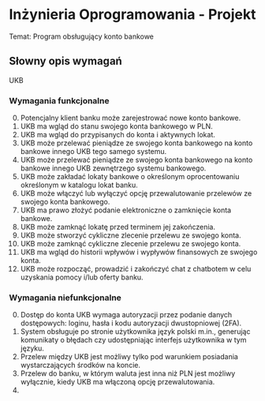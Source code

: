 # Inżynieria Oprogramowania - Projekt
Temat: Program obsługujący konto bankowe
## Słowny opis wymagań
UKB
### Wymagania funkcjonalne
0. Potencjalny klient banku może zarejestrować nowe konto bankowe.
0. UKB ma wgląd do stanu swojego konta bankowego w PLN.
0. UKB ma wgląd do przypisanych do konta i aktywnych lokat.
0. UKB może przelewać pieniądze ze swojego konta bankowego na konto bankowe innego UKB tego samego systemu.
0. UKB może przelewać pieniądze ze swojego konta bankowego na konto bankowe innego UKB zewnętrzego systemu bankowego.
0. UKB może zakładać lokaty bankowe o określonym oprocentowaniu określonym w katalogu lokat banku.
0. UKB może włączyć lub wyłączyć opcję przewalutowanie przelewów ze swojego konta bankowego.
0. UKB ma prawo złożyć podanie elektroniczne o zamknięcie konta bankowe.
0. UKB może zamknąć lokatę przed terminem jej zakończenia.
0. UKB może stworzyć cykliczne zlecenie przelewu ze swojego konta.
0. UKB może zamknąć cykliczne zlecenie przelewu ze swojego konta.
0. UKB ma wgląd do historii wpływów i wypływów finansowych ze swojego konta.
0. UKB może rozpocząć, prowadzić i zakończyć chat z chatbotem w celu uzyskania pomocy i/lub oferty banku.

### Wymagania niefunkcjonalne
0. Dostęp do konta UKB wymaga autoryzacji przez podanie danych dostępowych: loginu, hasła i kodu autoryzacji dwustopniowej (2FA).
0. System obsługuje po stronie użytkownika język polski m.in., generując komunikaty o błędach czy udostępniając interfejs użytkownika w tym języku.
0. Przelew między UKB jest możliwy tylko pod warunkiem posiadania wystarczających środków na koncie.
0. Przelew do banku, w którym waluta jest inna niż PLN jest możliwy wyłącznie, kiedy UKB ma włączoną opcję przewalutowania.
0. 

